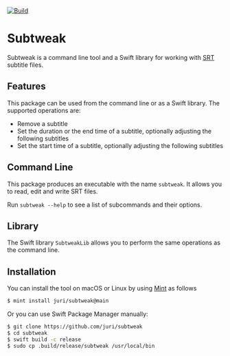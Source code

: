 [![Build](https://github.com/juri/subtweak/actions/workflows/build.yml/badge.svg)](https://github.com/juri/subtweak/actions/workflows/build.yml)

# Subtweak

Subtweak is a command line tool and a Swift library for working with [SRT] subtitle files.

## Features

This package can be used from the command line or as a Swift library. The supported operations are:

- Remove a subtitle
- Set the duration or the end time of a subtitle, optionally adjusting the following subtitles
- Set the start time of a subtitle, optionally adjusting the following subtitles

## Command Line

This package produces an executable with the name `subtweak`. It allows you to read, edit and write SRT files.

Run `subtweak --help` to see a list of subcommands and their options.

## Library

The Swift library `SubtweakLib` allows you to perform the same operations as the command line.

## Installation

You can install the tool on macOS or Linux by using [Mint] as follows

```sh
$ mint install juri/subtweak@main
```

Or you can use Swift Package Manager manually:

```sh
$ git clone https://github.com/juri/subtweak
$ cd subtweak
$ swift build -c release
$ sudo cp .build/release/subtweak /usr/local/bin
```

[SRT]: https://en.wikipedia.org/wiki/SubRip
[Mint]: https://github.com/yonaskolb/Mint
